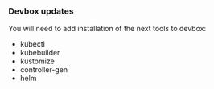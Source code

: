 ### Devbox updates

You will need to add installation of the next tools to devbox:
* kubectl
* kubebuilder
* kustomize
* controller-gen
* helm